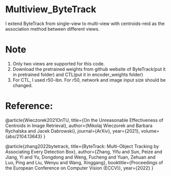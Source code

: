 # Multiview_ByteTrack

I extend ByteTrack from single-view to multi-view with centroids-reid as the association method between different views.

# Note

1. Only two views are supported for this code.
2. Download the pretrained weights from github website of ByteTrack(put it in pretrained folder) and CTL(put it in encoder_weights folder)
3. For CTL, I used r50-ibn. For r50, network and image input size should be changed.

# Reference:

@article{Wieczorek2021OnTU,
  title={On the Unreasonable Effectiveness of Centroids in Image Retrieval},
  author={Mikolaj Wieczorek and Barbara Rychalska and Jacek Dabrowski},
  journal={ArXiv},
  year={2021},
  volume={abs/2104.13643}
}

@article{zhang2022bytetrack,
  title={ByteTrack: Multi-Object Tracking by Associating Every Detection Box},
  author={Zhang, Yifu and Sun, Peize and Jiang, Yi and Yu, Dongdong and Weng, Fucheng and Yuan, Zehuan and Luo, Ping and Liu, Wenyu and Wang, Xinggang},
  booktitle={Proceedings of the European Conference on Computer Vision (ECCV)},
  year={2022}
}

